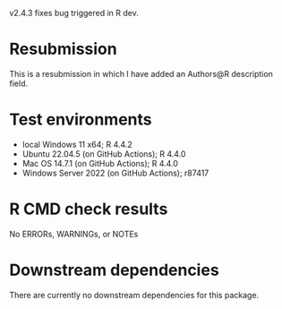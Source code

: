 v2.4.3 fixes bug triggered in R dev.

# Resubmission
This is a resubmission in which I have added an Authors@R description field.

# Test environments
* local Windows 11 x64; R 4.4.2
* Ubuntu 22.04.5 (on GitHub Actions); R 4.4.0
* Mac OS 14.7.1 (on GitHub Actions); R 4.4.0
* Windows Server 2022 (on GitHub Actions); r87417

# R CMD check results
No ERRORs, WARNINGs, or NOTEs

# Downstream dependencies
There are currently no downstream dependencies for this package.

